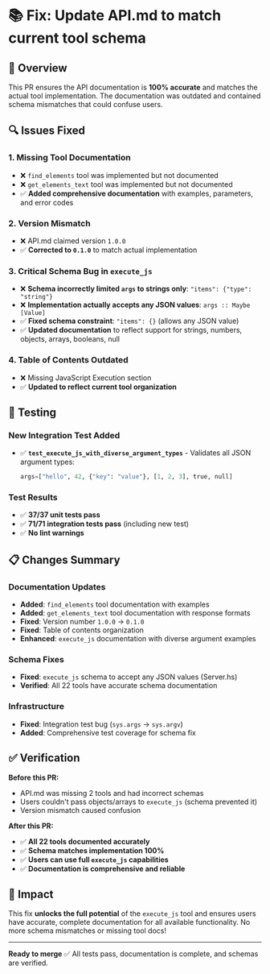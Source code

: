 # 📚 Fix: Update API.md to match current tool schema

## 🎯 Overview

This PR ensures the API documentation is **100% accurate** and matches the actual tool implementation. The documentation was outdated and contained schema mismatches that could confuse users.

## 🔍 Issues Fixed

### 1. **Missing Tool Documentation**
- ❌ `find_elements` tool was implemented but not documented
- ❌ `get_elements_text` tool was implemented but not documented
- ✅ **Added comprehensive documentation** with examples, parameters, and error codes

### 2. **Version Mismatch**
- ❌ API.md claimed version `1.0.0`
- ✅ **Corrected to `0.1.0`** to match actual implementation

### 3. **Critical Schema Bug in `execute_js`**
- ❌ **Schema incorrectly limited `args` to strings only**: `"items": {"type": "string"}`
- ❌ **Implementation actually accepts any JSON values**: `args :: Maybe [Value]`
- ✅ **Fixed schema constraint**: `"items": {}` (allows any JSON value)
- ✅ **Updated documentation** to reflect support for strings, numbers, objects, arrays, booleans, null

### 4. **Table of Contents Outdated**
- ❌ Missing JavaScript Execution section
- ✅ **Updated to reflect current tool organization**

## 🧪 Testing

### **New Integration Test Added**
- ✅ **`test_execute_js_with_diverse_argument_types`** - Validates all JSON argument types:
  ```python
  args=["hello", 42, {"key": "value"}, [1, 2, 3], true, null]
  ```

### **Test Results**
- ✅ **37/37 unit tests pass**
- ✅ **71/71 integration tests pass** (including new test)
- ✅ **No lint warnings**

## 📋 Changes Summary

### **Documentation Updates**
- **Added**: `find_elements` tool documentation with examples
- **Added**: `get_elements_text` tool documentation with response formats
- **Fixed**: Version number `1.0.0` → `0.1.0`
- **Fixed**: Table of contents organization
- **Enhanced**: `execute_js` documentation with diverse argument examples

### **Schema Fixes**
- **Fixed**: `execute_js` schema to accept any JSON values (Server.hs)
- **Verified**: All 22 tools have accurate schema documentation

### **Infrastructure**
- **Fixed**: Integration test bug (`sys.args` → `sys.argv`)
- **Added**: Comprehensive test coverage for schema fix

## ✅ Verification

**Before this PR:**
- API.md was missing 2 tools and had incorrect schemas
- Users couldn't pass objects/arrays to `execute_js` (schema prevented it)
- Version mismatch caused confusion

**After this PR:**
- ✅ **All 22 tools documented accurately**
- ✅ **Schema matches implementation 100%**
- ✅ **Users can use full `execute_js` capabilities**
- ✅ **Documentation is comprehensive and reliable**

## 🚀 Impact

This fix **unlocks the full potential** of the `execute_js` tool and ensures users have accurate, complete documentation for all available functionality. No more schema mismatches or missing tool docs!

---

**Ready to merge** ✅ All tests pass, documentation is complete, and schemas are verified.
